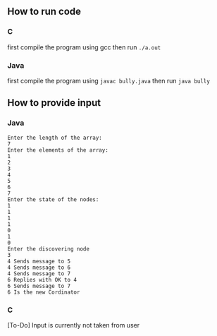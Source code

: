 ## How to run code
### C
first compile the program using gcc
then run `./a.out`

### Java
first compile the program using `javac bully.java`
then run ```java bully```

## How to provide input
### Java
```
Enter the length of the array:
7
Enter the elements of the array:
1
2
3
4
5
6
7
Enter the state of the nodes:
1
1
1
1
0
1
0
Enter the discovering node
3
4 Sends message to 5
4 Sends message to 6
4 Sends message to 7
6 Replies with OK to 4
6 Sends message to 7
6 Is the new Cordinator
```
### C
[To-Do] Input is currently not taken from user

